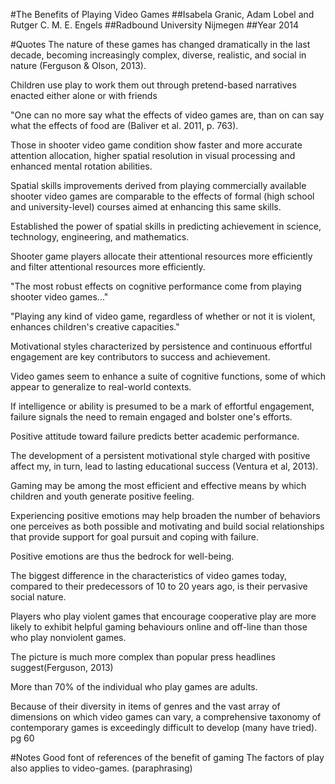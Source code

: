 #The Benefits of Playing Video Games
##Isabela Granic, Adam Lobel and Rutger C. M. E. Engels
##Radbound University Nijmegen
##Year 2014

#Quotes
The nature of these games has changed dramatically in the last decade,
becoming increasingly complex, diverse, realistic, and social in nature
(Ferguson & Olson, 2013).

Children use play to work them out through pretend-based narratives
enacted either alone or with friends

"One can no more say what the effects of video games are, than on can
say what the effects of food are (Baliver et al. 2011, p. 763).

Those in shooter video game condition show faster and more accurate
attention allocation, higher spatial resolution in visual processing and
enhanced mental rotation abilities.

Spatial skills improvements derived from playing commercially available
shooter video games are comparable to the effects of formal (high school
and university-level) courses aimed at enhancing this same skills.

Established the power of spatial skills in predicting achievement in
science, technology, engineering, and mathematics.

Shooter game players allocate their attentional resources more
efficiently and filter attentional resources more efficiently.

"The most robust effects on cognitive performance come from playing
shooter video games..."

"Playing any kind of video game, regardless of whether or not it is
violent, enhances children's creative capacities."

Motivational styles characterized by persistence and continuous
effortful engagement are key contributors to success and achievement.

Video games seem to enhance a suite of cognitive functions, some of
which appear to generalize to real-world contexts.

If intelligence or ability is presumed to be a mark of effortful
engagement, failure signals the need to remain engaged and bolster one's
efforts.

Positive attitude toward failure predicts better academic performance.

The development of a persistent motivational style charged with positive
affect my, in turn, lead to lasting educational success (Ventura et al,
2013).

Gaming may be among the most efficient and effective means by which
children and youth generate positive feeling.

Experiencing positive emotions may help broaden the number of behaviors
one perceives as both possible and motivating and build social
relationships that provide support for goal pursuit and coping with failure.

Positive emotions are thus the bedrock for well-being.

The biggest difference in the characteristics of video games today,
compared to their predecessors of 10 to 20 years ago, is their pervasive
social nature.

Players who play violent games that encourage cooperative play are more
likely to exhibit helpful gaming behaviours online and off-line than
those who play nonviolent games.

The picture is much more complex than popular press headlines
suggest(Ferguson, 2013)

More than 70% of the individual who play games are adults.

Because of their diversity in items of genres and the vast array
of dimensions on which video games can vary, a comprehensive
taxonomy of contemporary games is exceedingly difficult to develop
(many have tried). pg 60

#Notes
Good font of references of the benefit of gaming
The factors of play also applies to video-games. (paraphrasing)




